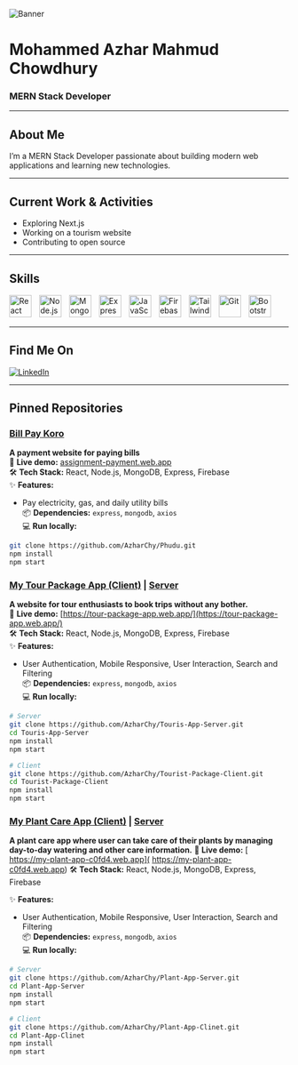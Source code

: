 <!-- Banner Image -->
![Banner](https://i.ibb.co/NdVwh80T/banner-png.png)

# Mohammed Azhar Mahmud Chowdhury  
### MERN Stack Developer

---

## About Me  
I’m a MERN Stack Developer passionate about building modern web applications and learning new technologies.

---

## Current Work & Activities  
- Exploring Next.js  
- Working on a tourism website  
- Contributing to open source  

---

## Skills  
<div>
  <img alt="React" src="https://cdn.jsdelivr.net/gh/devicons/devicon/icons/react/react-original.svg" width="40" height="40" style="margin-right: 10px;"/>
  <img alt="Node.js" src="https://cdn.jsdelivr.net/gh/devicons/devicon/icons/nodejs/nodejs-original.svg" width="40" height="40" style="margin-right: 10px;"/>
  <img alt="MongoDB" src="https://cdn.jsdelivr.net/gh/devicons/devicon/icons/mongodb/mongodb-original.svg" width="40" height="40" style="margin-right: 10px;"/>
  <img alt="Express" src="https://cdn.jsdelivr.net/gh/devicons/devicon/icons/express/express-original.svg" width="40" height="40" style="margin-right: 10px;"/>
  <img alt="JavaScript" src="https://cdn.jsdelivr.net/gh/devicons/devicon/icons/javascript/javascript-original.svg" width="40" height="40" style="margin-right: 10px;"/>
  <img alt="Firebase" src="https://cdn.jsdelivr.net/gh/devicons/devicon/icons/firebase/firebase-plain.svg" width="40" height="40" style="margin-right: 10px;"/>
  <img alt="Tailwind CSS" src="https://upload.wikimedia.org/wikipedia/commons/d/d5/Tailwind_CSS_Logo.svg" width="40" height="40" style="margin-right: 10px;" />
  <img alt="Git" src="https://cdn.jsdelivr.net/gh/devicons/devicon/icons/git/git-original.svg" width="40" height="40" style="margin-right: 10px;"/>
  <img alt="Bootstrap" src="https://cdn.jsdelivr.net/gh/devicons/devicon/icons/bootstrap/bootstrap-plain.svg" width="40" height="40"/>
</div>


---

## Find Me On  
[![LinkedIn](https://img.shields.io/badge/LinkedIn-blue?logo=linkedin&logoColor=white)](https://www.linkedin.com/in/md-azhar-mahmud-chowdhury-aa867232a)

---

## Pinned Repositories  

### [Bill Pay Koro](https://github.com/AzharChy/Phudu)  
**A payment website for paying bills**  
🔗 **Live demo:** [assignment-payment.web.app](https://assignment-payment.web.app/)  
🛠️ **Tech Stack:** React, Node.js, MongoDB, Express, Firebase  
✨ **Features:**  
- Pay electricity, gas, and daily utility bills  
📦 **Dependencies:** `express`, `mongodb`, `axios`  
💻 **Run locally:**  
```bash
git clone https://github.com/AzharChy/Phudu.git
npm install
npm start
```
### [My Tour Package App (Client)](https://github.com/AzharChy/Tourist-Package-Client) | [Server](https://github.com/AzharChy/Touris-App-Server)  
**A website for tour enthusiasts to book trips without any bother.**  
🔗 **Live demo:** [https://tour-package-app.web.app/](https://tour-package-app.web.app/)  
🛠️ **Tech Stack:** React, Node.js, MongoDB, Express, Firebase  
✨ **Features:**  
- User Authentication, Mobile Responsive, User Interaction, Search and Filtering  
📦 **Dependencies:** `express`, `mongodb`, `axios`  
💻 **Run locally:**  
```bash
# Server
git clone https://github.com/AzharChy/Touris-App-Server.git
cd Touris-App-Server
npm install
npm start

# Client
git clone https://github.com/AzharChy/Tourist-Package-Client.git
cd Tourist-Package-Client
npm install
npm start

```
 ### [My Plant Care App (Client)](https://github.com/AzharChy/Plant-App-Clinet) | [Server](https://github.com/AzharChy/Plant-App-Server)

**A plant care app where user can take care of their plants by managing day-to-day watering and other care information.**
🔗 **Live demo:** [ https://my-plant-app-c0fd4.web.app]( https://my-plant-app-c0fd4.web.app)
🛠️ **Tech Stack:** React, Node.js, MongoDB, Express, Firebase  

✨ **Features:**  
- User Authentication, Mobile Responsive, User Interaction, Search and Filtering  
📦 **Dependencies:** `express`, `mongodb`, `axios`  
💻 **Run locally:**  
```bash
# Server
git clone https://github.com/AzharChy/Plant-App-Server.git
cd Plant-App-Server
npm install
npm start

# Client
git clone https://github.com/AzharChy/Plant-App-Clinet.git
cd Plant-App-Clinet
npm install
npm start
```
